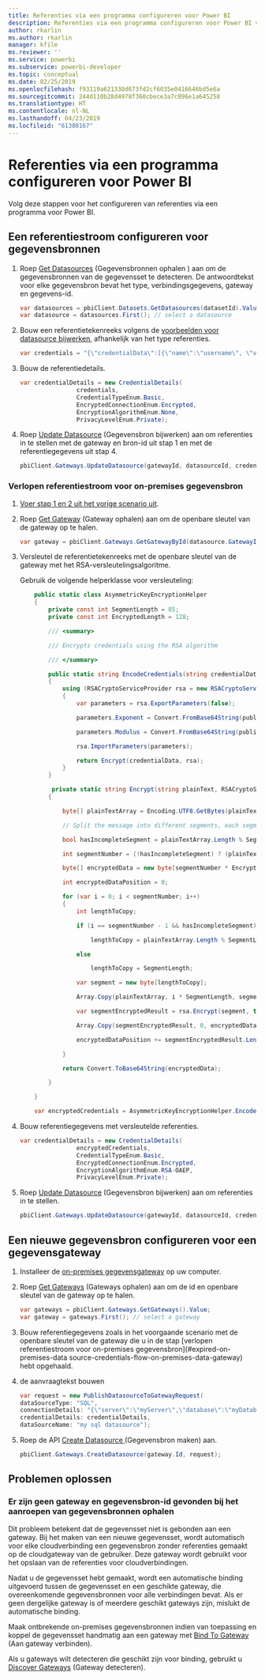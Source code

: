 ```yaml
---
title: Referenties via een programma configureren voor Power BI
description: Referenties via een programma configureren voor Power BI voor automatisering
author: rkarlin
ms.author: rkarlin
manager: kfile
ms.reviewer: ''
ms.service: powerbi
ms.subservice: powerbi-developer
ms.topic: conceptual
ms.date: 02/25/2019
ms.openlocfilehash: f93119a621330d673fd2cf6035e0416646bd5e6a
ms.sourcegitcommit: 244d110b28d4978f360cbece3a7c896e1a645258
ms.translationtype: HT
ms.contentlocale: nl-NL
ms.lasthandoff: 04/23/2019
ms.locfileid: "61380167"
---
```

# <a name="configure-credentials-programmatically-for-power-bi"></a>Referenties via een programma configureren voor Power BI

Volg deze stappen voor het configureren van referenties via een programma voor Power BI.

## <a name="configure-a-credential-flow-for-data-sources"></a>Een referentiestroom configureren voor gegevensbronnen

1. Roep [Get Datasources](https://docs.microsoft.com/rest/api/power-bi/datasets/getdatasourcesingroup) (Gegevensbronnen ophalen ) aan om de gegevensbronnen van de gegevensset te detecteren. De antwoordtekst voor elke gegevensbron bevat het type, verbindingsgegevens, gateway en gegevens-id.

    ```csharp
    var datasources = pbiClient.Datasets.GetDatasources(datasetId).Value;
    var datasource = datasources.First(); // select a datasource
    ```

2. Bouw een referentietekenreeks volgens de [voorbeelden voor datasource bijwerken](https://docs.microsoft.com/rest/api/power-bi/gateways/updatedatasource), afhankelijk van het type referenties.

    ```csharp
    var credentials = "{\"credentialData\":[{\"name\":\"username\", \"value\":\"john\"},{\"name\":\"password\", \"value\":\"*****\"}]}";
    ```

3. Bouw de referentiedetails.

    ```csharp
    var credentialDetails = new CredentialDetails(
                    credentials,
                    CredentialTypeEnum.Basic,
                    EncryptedConnectionEnum.Encrypted,
                    EncryptionAlgorithmEnum.None,
                    PrivacyLevelEnum.Private);
    ```

4. Roep [Update Datasource](https://docs.microsoft.com/rest/api/power-bi/gateways/updatedatasource) (Gegevensbron bijwerken) aan om referenties in te stellen met de gateway en bron-id uit stap 1 en met de referentiegegevens uit stap 4.

    ```csharp
    pbiClient.Gateways.UpdateDatasource(gatewayId, datasourceId, credentialDetails);
    ```

### <a name="expired-on-premises-data-source-credentials-flow"></a>Verlopen referentiestroom voor on-premises gegevensbron

1. [Voer stap 1 en 2 uit het vorige scenario uit](#configure-a-credential-flow-for-data-sources).

2. Roep [Get Gateway](https://docs.microsoft.com/rest/api/power-bi/gateways/getgateways) (Gateway ophalen) aan om de openbare sleutel van de gateway op te halen.

    ```csharp
    var gateway = pbiClient.Gateways.GetGatewayById(datasource.GatewayId);
    ```

3. Versleutel de referentietekenreeks met de openbare sleutel van de gateway met het RSA-versleutelingsalgoritme.

    Gebruik de volgende helperklasse voor versleuteling:

    ```csharp
        public static class AsymmetricKeyEncryptionHelper
        {
            private const int SegmentLength = 85;
            private const int EncryptedLength = 128;

            /// <summary>

            /// Encrypts credentials using the RSA algorithm

            /// </summary>

            public static string EncodeCredentials(string credentialData, string publicKeyExponent, string publicKeyModulus)
            {
                using (RSACryptoServiceProvider rsa = new RSACryptoServiceProvider(EncryptedLength * 8))
                {
                    var parameters = rsa.ExportParameters(false);

                    parameters.Exponent = Convert.FromBase64String(publicKeyExponent);

                    parameters.Modulus = Convert.FromBase64String(publicKeyModulus);

                    rsa.ImportParameters(parameters);

                    return Encrypt(credentialData, rsa);
                }
            }

             private static string Encrypt(string plainText, RSACryptoServiceProvider rsa)
            {

                byte[] plainTextArray = Encoding.UTF8.GetBytes(plainText);

                // Split the message into different segments, each segment's length is 85. So, the result may be 85,85,85,20. 

                bool hasIncompleteSegment = plainTextArray.Length % SegmentLength != 0; 

                int segmentNumber = (!hasIncompleteSegment) ? (plainTextArray.Length / SegmentLength) : ((plainTextArray.Length SegmentLength) + 1);

                byte[] encryptedData = new byte[segmentNumber * EncryptedLength];

                int encryptedDataPosition = 0;

                for (var i = 0; i < segmentNumber; i++)
                {
                    int lengthToCopy;

                    if (i == segmentNumber - 1 && hasIncompleteSegment)

                        lengthToCopy = plainTextArray.Length % SegmentLength;

                    else

                        lengthToCopy = SegmentLength;

                    var segment = new byte[lengthToCopy];

                    Array.Copy(plainTextArray, i * SegmentLength, segment, 0, lengthToCopy);

                    var segmentEncryptedResult = rsa.Encrypt(segment, true);

                    Array.Copy(segmentEncryptedResult, 0, encryptedData, encryptedDataPosition, segmentEncryptedResult.Length);

                    encryptedDataPosition += segmentEncryptedResult.Length;

                }

                return Convert.ToBase64String(encryptedData);

            }

        }

        var encryptedCredentials = AsymmetricKeyEncryptionHelper.EncodeCredentials(credentials);
    ```

4. Bouw referentiegegevens met versleutelde referenties.

    ```csharp
    var credentialDetails = new CredentialDetails(
                    encryptedCredentials,
                    CredentialTypeEnum.Basic,
                    EncryptedConnectionEnum.Encrypted,
                    EncryptionAlgorithmEnum.RSA-OAEP,
                    PrivacyLevelEnum.Private);
    ```

5. Roep [Update Datasource](https://docs.microsoft.com/rest/api/power-bi/gateways/updatedatasource) (Gegevensbron bijwerken) aan om referenties in te stellen.

    ```csharp
    pbiClient.Gateways.UpdateDatasource(gatewayId, datasourceId, credentialDetails);
    ```

## <a name="configure-a-new-data-source-for-a-data-gateway"></a>Een nieuwe gegevensbron configureren voor een gegevensgateway

1. Installeer de [on-premises gegevensgateway](https://powerbi.microsoft.com/gateway/) op uw computer.

2. Roep [Get Gateways](https://docs.microsoft.com/rest/api/power-bi/gateways/getgateways) (Gateways ophalen) aan om de id en openbare sleutel van de gateway op te halen.

    ```csharp
    var gateways = pbiClient.Gateways.GetGateways().Value;
    var gateway = gateways.First(); // select a gateway
    ```

3. Bouw referentiegegevens zoals in het voorgaande scenario met de openbare sleutel van de gateway die u in de stap [verlopen referentiestroom voor on-premises gegevensbron](#expired-on-premises-data source-credentials-flow-on-premises-data-gateway) hebt opgehaald.

4. de aanvraagtekst bouwen

    ```csharp
    var request = new PublishDatasourceToGatewayRequest(
    dataSourceType: "SQL",
    connectionDetails: "{\"server\":\"myServer\",\"database\":\"myDatabase\"}",
    credentialDetails: credentialDetails,
    dataSourceName: "my sql datasource");
    ```

5. Roep de API [Create Datasource ](https://docs.microsoft.com/rest/api/power-bi/gateways/createdatasource) (Gegevensbron maken) aan.

    ```csharp
    pbiClient.Gateways.CreateDatasource(gateway.Id, request);
    ```

## <a name="troubleshooting"></a>Problemen oplossen

### <a name="no-gateway-and-data-source-id-found-when-calling-get-data-sources"></a>Er zijn geen gateway en gegevensbron-id gevonden bij het aanroepen van gegevensbronnen ophalen

Dit probleem betekent dat de gegevensset niet is gebonden aan een gateway. Bij het maken van een nieuwe gegevensset, wordt automatisch voor elke cloudverbinding een gegevensbron zonder referenties gemaakt op de cloudgateway van de gebruiker. Deze gateway wordt gebruikt voor het opslaan van de referenties voor cloudverbindingen.

Nadat u de gegevensset hebt gemaakt, wordt een automatische binding uitgevoerd tussen de gegevensset en een geschikte gateway, die overeenkomende gegevensbronnen voor alle verbindingen bevat. Als er geen dergelijke gateway is of meerdere geschikt gateways zijn, mislukt de automatische binding.

Maak ontbrekende on-premises gegevensbronnen indien van toepassing en koppel de gegevensset handmatig aan een gateway met [Bind To Gateway](https://docs.microsoft.com/rest/api/power-bi/datasets/bindtogateway) (Aan gateway verbinden).

Als u gateways wilt detecteren die geschikt zijn voor binding, gebruikt u [Discover Gateways](https://docs.microsoft.com/rest/api/power-bi/datasets/discovergateways) (Gateway detecteren).
